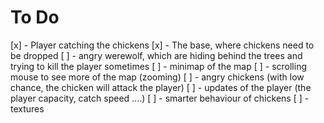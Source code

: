 # To Do
[x] - Player catching the chickens
[x] - The base, where chickens need to be dropped
[ ] - angry werewolf, which are hiding behind the trees and trying to kill the player sometimes
[ ] - minimap of the map
[ ] - scrolling mouse to see more of the map (zooming)
[ ] - angry chickens (with low chance, the chicken will attack the player)
[ ] - updates of the player (the player capacity, catch speed ....)
[ ] - smarter behaviour of chickens
[ ] - textures
